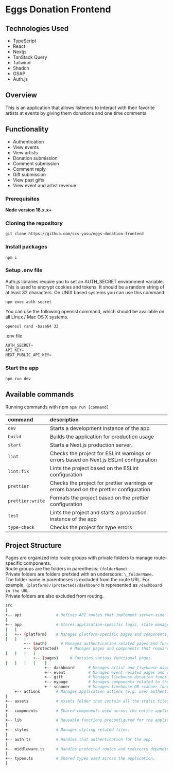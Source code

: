# Eggs Donation Frontend

**Technologies Used**
---------------------

-   TypeScript
-   React
-   Nextjs
-   TanStack Query
-   Tailwind
-   Shadcn
-   GSAP
-   Auth.js

**Overview**
------------

This is an application that allows listeners to interact with their favorite artists at events by giving them donations and one time comments

**Functionality**
-----------------
- Authentication 
- View events
- View artists
- Donation submission
- Comment submission
- Comment reply
- Gift submission
- View past gifts
- View event and artist revenue

### Prerequisites

**Node version 18.x.x+**

### Cloning the repository

```shell
git clone https://github.com/scs-yasu/eggs-donation-frontend
```

### Install packages

```shell
npm i
```

### Setup .env file

Auth.js libraries require you to set an AUTH_SECRET environment variable. This is used to encrypt cookies and tokens. It should be a random string of at least 32 characters. On UNIX based systems you can use this command:

```shell
npm exec auth secret
```
You can use the following openssl command, which should be available on all Linux / Mac OS X systems.
```shell
openssl rand -base64 33
```
.env file

```js
AUTH_SECRET=
API_KEY=
NEXT_PUBLIC_API_KEY=
```


### Start the app

```shell
npm run dev
```

## Available commands

Running commands with npm `npm run [command]`

| command          | description                                                                            |
| :--------------- | :------------------------------------------------------------------------------------- |
| `dev`            | Starts a development instance of the app                                               |
| `build`          | Builds the application for production usage                                            |
| `start`          | Starts a  Next.js production server.                                                   |
| `lint`           | Checks the project for ESLint warnings or errors based on Next.js ESLint configuration |
| `lint:fix`       | Lints the project based on the ESLint configuration                                    |
| `prettier`       | Checks the project for prettier warnings or errors based on the prettier configuration |
| `prettier:write` | Formats the project based on the prettier configuration                                |
| `test`           | Lints the project and starts a production instance of the app                          |
| `type-check`     | Checks the project for type errors                                                     |
## Project Structure

Pages are organized into route groups with private folders to manage route-specific components.\
Route groups are the folders in parenthesis: `(folderName)`.\
Private folders are folders prefxied with an underscore: `\_folderName.`\
The folder name in parentheses is excluded from the route URL. For example, `(platform)/(protected)/dashboard` is represented as `/dashboard in the URL`.\
Private folders are also excluded from routing.

```sh
src
|
+-- api               # Defines API routes that implement server-side logic.
|
+-- app               # Stores application-specific logic, state management, platform-specific settings, and routes.
|   |
|   +-- (platform)    # Manages platform-specific pages and components.
|   |   |
        +-- (auth)      # Manages authentication related pages and functions.
        +-- (protected)     # Manages pages and components that require authentication.
|   |   |   | 
            +-- (pages)     # Contains various functional pages.
|   |   |   |    |     
                 +-- dashboard      # Manages artist and livehouse user dashboard related pages and components.
                 +-- event          # Manages event related pages and components.
                 +-- gift           # Manages livehouse donation function.
                 +-- mypage         # Manages components related to the user's Page.
                 +-- scanner        # Manages livehouse QR scanner functionality.
    +-- actions       # Manages application actions (e.g. user authentication, data fetching).
|
+-- assets            # Assets folder that contain all the static files such as images, fonts, etc.
|
+-- components        # Shared components used across the entire application.
|
+-- lib               # Reusable functions preconfigured for the application.
|
+-- styles            # Manages styling related files.
|
+-- auth.ts           # Handles that authentication for the app.
|
+-- middleware.ts     # Handles protected routes and redirects depending on user role.
|
+-- types.ts          # Shared types used across the application.
|
```
